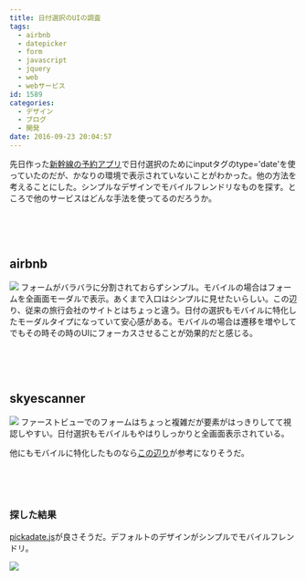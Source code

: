```yaml
---
title: 日付選択のUIの調査
tags:
  - airbnb
  - datepicker
  - form
  - javascript
  - jquery
  - web
  - webサービス
id: 1589
categories:
  - デザイン
  - ブログ
  - 開発
date: 2016-09-23 20:04:57
---
```


先日作った[新幹線の予約アプリ](http://mountainboy.me/2016/09/20/%E5%A4%96%E5%9B%BD%E4%BA%BA%E6%97%85%E8%A1%8C%E8%80%85%E5%90%91%E3%81%91%E3%81%AB%E6%96%B0%E5%B9%B9%E7%B7%9A%E3%81%AE%E4%BA%88%E7%B4%84%E3%82%B5%E3%83%BC%E3%83%93%E3%82%B9%E3%82%92%E4%BD%9C%E3%81%A3/)で日付選択のためにinputタグのtype='date'を使っていたのだが、かなりの環境で表示されていないことがわかった。他の方法を考えることにした。シンプルなデザインでモバイルフレンドリなものを探す。ところで他のサービスはどんな手法を使ってるのだろうか。

<div style='width: 100%; height: 50px;'></div>

## airbnb

![](https://i.gyazo.com/3c83c307a8737c87b6a2d15bcddf1755.png)
フォームがバラバラに分割されておらずシンプル。モバイルの場合はフォームを全画面モーダルで表示。あくまで入口はシンプルに見せたいらしい。この辺り、従来の旅行会社のサイトとはちょっと違う。日付の選択もモバイルに特化したモーダルタイプになっていて安心感がある。モバイルの場合は遷移を増やしてでもその時その時のUIにフォーカスさせることが効果的だと感じる。

<div style='width: 100%; height: 50px;'></div>

## skyescanner

![](https://i.gyazo.com/2adf084ea67f5551ff4a22ec5f4066f9.png)
ファーストビューでのフォームはちょっと複雑だが要素がはっきりしてて視認しやすい。日付選択もモバイルもやはりしっかりと全画面表示されている。

他にもモバイルに特化したものなら[この辺り](http://pttrns.com/?scid=4)が参考になりそうだ。

<div style='width: 100%; height: 50px;'></div>

### 探した結果

[pickadate.js](https://gyazo.com/b75b174fc60e5fb5a5a725e91594f5e3)が良さそうだ。デフォルトのデザインがシンプルでモバイルフレンドリ。

![](https://i.gyazo.com/ea56d1f0e3b7046afa53910cd07cc900.png)